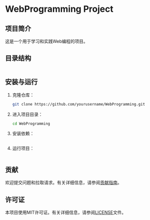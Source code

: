 # WebProgramming Project

## 项目简介
这是一个用于学习和实践Web编程的项目。

## 目录结构
```

```

## 安装与运行
1. 克隆仓库：
    ```bash
    git clone https://github.com/yourusername/WebProgramming.git
    ```
2. 进入项目目录：
    ```bash
    cd WebProgramming
    ```
3. 安装依赖：
    ```bash
   
    ```
4. 运行项目：
    ```bash
   
    ```

## 贡献
欢迎提交问题和拉取请求。有关详细信息，请参阅[贡献指南](CONTRIBUTING.md)。

## 许可证
本项目使用MIT许可证。有关详细信息，请参阅[LICENSE](LICENSE)文件。